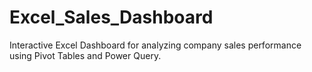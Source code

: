 # Excel_Sales_Dashboard
Interactive Excel Dashboard for analyzing company sales performance using Pivot Tables and Power Query.

